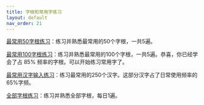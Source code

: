 ```yaml
---
title: 字根和常用字练习
layout: default
nav_order: 21
---
```


[最常用50字根练习](../practice/practice_50)：练习并熟悉最常用的50个字根，一共5遍。

[最常用100字根练习](../practice/practice_100)：练习并熟悉最常用的100个字根，一共5遍。恭喜，你已经学会了占 85% 频率的字根。可以开始练习常用字了。

[最常用汉字输入练习](../practice/practice_characters)：练习最常用的250个汉字。这部分汉字占了日常使用频率的 65%字频。

[全部字根练习](../practice/practice)：练习并熟悉全部字根，每日1遍。

